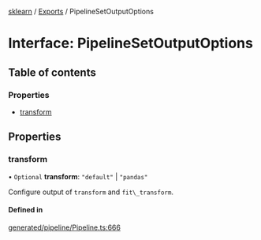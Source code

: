 [sklearn](../readme.md) / [Exports](../modules.md) / PipelineSetOutputOptions

# Interface: PipelineSetOutputOptions

## Table of contents

### Properties

- [transform](PipelineSetOutputOptions.md#transform)

## Properties

### transform

• `Optional` **transform**: ``"default"`` \| ``"pandas"``

Configure output of `transform` and `fit\_transform`.

#### Defined in

[generated/pipeline/Pipeline.ts:666](https://github.com/transitive-bullshit/scikit-learn-ts/blob/367336a/packages/sklearn/src/generated/pipeline/Pipeline.ts#L666)
